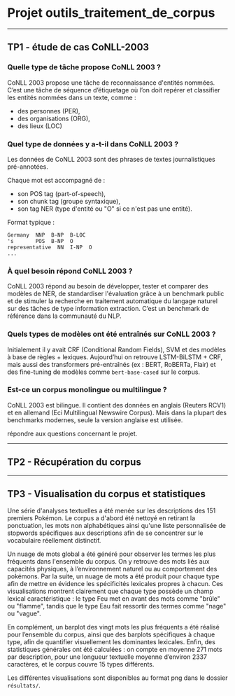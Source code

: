 # Projet outils_traitement_de_corpus

---

## TP1 - étude de cas CoNLL-2003

### Quelle type de tâche propose CoNLL 2003 ?

CoNLL 2003 propose une tâche de reconnaissance d'entités nommées. C’est une tâche de séquence d’étiquetage où l’on doit repérer et classifier les entités nommées dans un texte, comme :

* des personnes (PER),
* des organisations (ORG),
* des lieux (LOC)

### Quel type de données y a-t-il dans CoNLL 2003 ?

Les données de CoNLL 2003 sont des phrases de textes journalistiques pré-annotées.

Chaque mot est accompagné de :

* son POS tag (part-of-speech),
* son chunk tag (groupe syntaxique),
* son tag NER (type d'entité ou "O" si ce n'est pas une entité).

Format typique :

```
Germany  NNP  B-NP  B-LOC  
's       POS  B-NP  O  
representative  NN  I-NP  O  
...
```

### À quel besoin répond CoNLL 2003 ?

CoNLL 2003 répond au besoin de développer, tester et comparer des modèles de NER, de standardiser l'évaluation grâce à un benchmark public et de stimuler la recherche en traitement automatique du langage naturel sur des tâches de type information extraction. C’est un benchmark de référence dans la communauté du NLP.

### Quels types de modèles ont été entraînés sur CoNLL 2003 ?

Initialement il y avait CRF (Conditional Random Fields), SVM et des modèles à base de règles + lexiques. Aujourd’hui on retrouve LSTM-BiLSTM + CRF, mais aussi des transformers pré-entraînés (ex : BERT, RoBERTa, Flair) et des fine-tuning de modèles comme `bert-base-cased` sur le corpus.

### Est-ce un corpus monolingue ou multilingue ?

CoNLL 2003 est bilingue. Il contient des données en anglais (Reuters RCV1) et en allemand (Eci Multilingual Newswire Corpus). Mais dans la plupart des benchmarks modernes, seule la version anglaise est utilisée.

répondre aux questions concernant le projet.

---

## TP2 - Récupération du corpus

---

## TP3 - Visualisation du corpus et statistiques

Une série d'analyses textuelles a été menée sur les descriptions des 151 premiers Pokémon. Le corpus a d'abord été nettoyé en retirant la ponctuation, les mots non alphabétiques ainsi qu'une liste personnalisée de stopwords spécifiques aux descriptions afin de se concentrer sur le vocabulaire réellement distinctif.

Un nuage de mots global a été généré pour observer les termes les plus fréquents dans l'ensemble du corpus. On y retrouve des mots liés aux capacités physiques, à l’environnement naturel ou au comportement des pokémons. Par la suite, un nuage de mots a été produit pour chaque type afin de mettre en évidence les spécificités lexicales propres à chacun. Ces visualisations montrent clairement que chaque type possède un champ lexical caractéristique : le type Feu met en avant des mots comme "brûle" ou "flamme", tandis que le type Eau fait ressortir des termes comme "nage" ou "vague".

En complément, un barplot des vingt mots les plus fréquents a été réalisé pour l’ensemble du corpus, ainsi que des barplots spécifiques à chaque type, afin de quantifier visuellement les dominantes lexicales. Enfin, des statistiques générales ont été calculées : on compte en moyenne 271 mots par description, pour une longueur textuelle moyenne d’environ 2337 caractères, et le corpus couvre 15 types différents.

Les différentes visualisations sont disponibles au format png dans le dossier `résultats/`.







